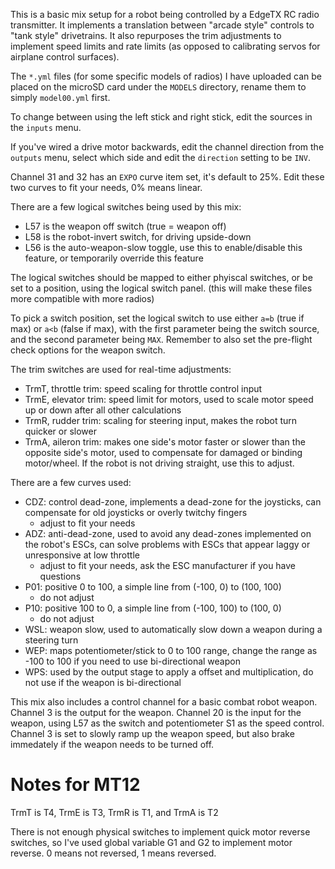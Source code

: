 This is a basic mix setup for a robot being controlled by a EdgeTX RC radio transmitter. It implements a translation between "arcade style" controls to "tank style" drivetrains. It also repurposes the trim adjustments to implement speed limits and rate limits (as opposed to calibrating servos for airplane control surfaces).

The `*.yml` files (for some specific models of radios) I have uploaded can be placed on the microSD card under the `MODELS` directory, rename them to simply `model00.yml` first.

To change between using the left stick and right stick, edit the sources in the `inputs` menu.

If you've wired a drive motor backwards, edit the channel direction from the `outputs` menu, select which side and edit the `direction` setting to be `INV`.

Channel 31 and 32 has an `EXPO` curve item set, it's default to 25%. Edit these two curves to fit your needs, 0% means linear.

There are a few logical switches being used by this mix:

 * L57 is the weapon off switch (true = weapon off)
 * L58 is the robot-invert switch, for driving upside-down
 * L56 is the auto-weapon-slow toggle, use this to enable/disable this feature, or temporarily override this feature

The logical switches should be mapped to either phyiscal switches, or be set to a position, using the logical switch panel. (this will make these files more compatible with more radios)

To pick a switch position, set the logical switch to use either `a=b` (true if max) or `a<b` (false if max), with the first parameter being the switch source, and the second parameter being `MAX`. Remember to also set the pre-flight check options for the weapon switch.

The trim switches are used for real-time adjustments:

 * TrmT, throttle trim: speed scaling for throttle control input
 * TrmE, elevator trim: speed limit for motors, used to scale motor speed up or down after all other calculations
 * TrmR, rudder trim: scaling for steering input, makes the robot turn quicker or slower
 * TrmA, aileron trim: makes one side's motor faster or slower than the opposite side's motor, used to compensate for damaged or binding motor/wheel. If the robot is not driving straight, use this to adjust.

There are a few curves used:

 * CDZ: control dead-zone, implements a dead-zone for the joysticks, can compensate for old joysticks or overly twitchy fingers
   * adjust to fit your needs
 * ADZ: anti-dead-zone, used to avoid any dead-zones implemented on the robot's ESCs, can solve problems with ESCs that appear laggy or unresponsive at low throttle
   * adjust to fit your needs, ask the ESC manufacturer if you have questions
 * P01: positive 0 to 100, a simple line from (-100, 0) to (100, 100)
   * do not adjust
 * P10: positive 100 to 0, a simple line from (-100, 100) to (100, 0)
   * do not adjust
 * WSL: weapon slow, used to automatically slow down a weapon during a steering turn
 * WEP: maps potentiometer/stick to 0 to 100 range, change the range as -100 to 100 if you need to use bi-directional weapon
 * WPS: used by the output stage to apply a offset and multiplication, do not use if the weapon is bi-directional

This mix also includes a control channel for a basic combat robot weapon. Channel 3 is the output for the weapon. Channel 20 is the input for the weapon, using L57 as the switch and potentiometer S1 as the speed control. Channel 3 is set to slowly ramp up the weapon speed, but also brake immedately if the weapon needs to be turned off.

# Notes for MT12

TrmT is T4, TrmE is T3, TrmR is T1, and TrmA is T2

There is not enough physical switches to implement quick motor reverse switches, so I've used global variable G1 and G2 to implement motor reverse. 0 means not reversed, 1 means reversed.
